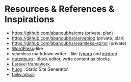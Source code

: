# Resources & References & Inspirations

- <https://github.com/abanoubha/cms> (private, plan)
- <https://github.com/abanoubha/serveblog> (private, plan)
- <https://github.com/abanoubha/seamless-editor> (private)
- [WordPress](https://github.com/WordPress/wordpress-develop)-like
- seamless markdown writer - like [typora](https://typora.io/) and [inkdrop](https://www.inkdrop.app/)
- [gutenburg](https://github.com/WordPress/gutenberg) : block editor, write content as blocks.
- [Laravel](https://github.com/laravel/laravel) [framework](https://github.com/laravel/framework)
- [hugo](https://github.com/gohugoio/hugo) : Static Site Generator.
- [tailwindcss](https://tailwindcss.com/)
